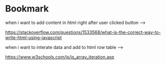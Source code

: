# Bookmark

when i want to add content in html right after user clicked button -->

https://stackoverflow.com/questions/1533568/what-is-the-correct-way-to-write-html-using-javascript


when i want to interate data and add to html row table -->

https://www.w3schools.com/js/js_array_iteration.asp
